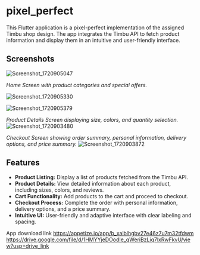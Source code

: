 # pixel_perfect

This Flutter application is a pixel-perfect implementation of the assigned Timbu shop design. The app integrates the Timbu API to fetch product information and display them in an intuitive and user-friendly interface.

## Screenshots
![Screenshot_1720905047](https://github.com/user-attachments/assets/ae117998-76a0-4586-88f8-d3dd806538eb)




*Home Screen with product categories and special offers.*

![Screenshot_1720905330](https://github.com/user-attachments/assets/48569ced-8c96-416a-ad51-70f57606956d)

![Screenshot_1720905379](https://github.com/user-attachments/assets/1ae64a4c-5b92-47bb-8fb6-38571df00959)


*Product Details Screen displaying size, colors, and quantity selection.*
![Screenshot_1720903480](https://github.com/user-attachments/assets/d3e57994-fbaa-4942-b7b3-2af4e57388e2)

*Checkout Screen showing order summary, personal information, delivery options, and price summary.*
![Screenshot_1720903872](https://github.com/user-attachments/assets/7a896b11-dad5-498a-b03a-d00f56755bb7)

## Features



- **Product Listing:** Display a list of products fetched from the Timbu API.
- **Product Details:** View detailed information about each product, including sizes, colors, and reviews.
- **Cart Functionality:** Add products to the cart and proceed to checkout.
- **Checkout Process:** Complete the order with personal information, delivery options, and a price summary.
- **Intuitive UI:** User-friendly and adaptive interface with clear labeling and spacing.

App download link
https://appetize.io/app/b_xalblhgbv27e46z7u7m32tfdwm
https://drive.google.com/file/d/1HMYYjeDOodIe_qWeriBzLiq7lxRwFkvU/view?usp=drive_link
